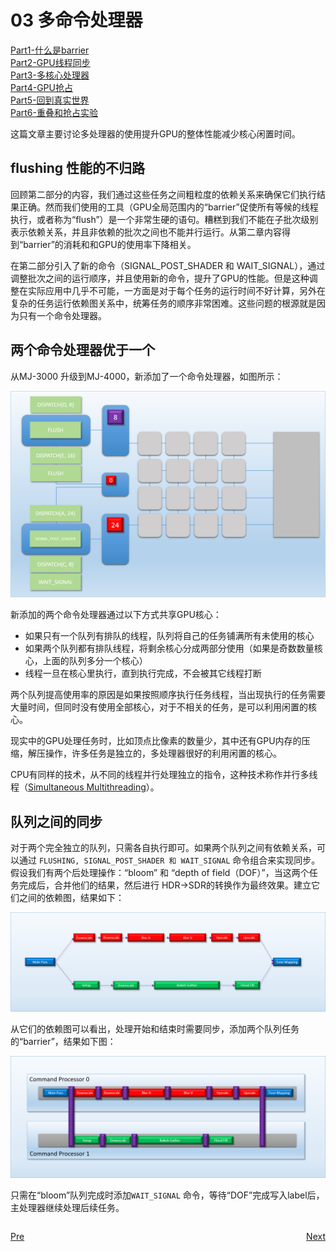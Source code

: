 # 03 多命令处理器

[Part1-什么是barrier](breaking_down_barriers_1.md)  
[Part2-GPU线程同步](breaking_down_barriers_2.md)  
[Part3-多核心处理器](breaking_down_barriers_3.md)  
[Part4-GPU抢占](breaking_down_barriers_4.md)  
[Part5-回到真实世界](breaking_down_barriers_5.md)  
[Part6-重叠和抢占实验](breaking_down_barriers_6.md)  

这篇文章主要讨论多处理器的使用提升GPU的整体性能减少核心闲置时间。

## flushing 性能的不归路
回顾第二部分的内容，我们通过这些任务之间粗粒度的依赖关系来确保它们执行结果正确。然而我们使用的工具（GPU全局范围内的“barrier”促使所有等候的线程执行，或者称为“flush”）是一个非常生硬的语句。糟糕到我们不能在子批次级别表示依赖关系，并且非依赖的批次之间也不能并行运行。从第二章内容得到“barrier”的消耗和和GPU的使用率下降相关。

在第二部分引入了新的命令（SIGNAL_POST_SHADER 和 WAIT_SIGNAL），通过调整批次之间的运行顺序，并且使用新的命令，提升了GPU的性能。但是这种调整在实际应用中几乎不可能，一方面是对于每个任务的运行时间不好计算，另外在复杂的任务运行依赖图关系中，统筹任务的顺序非常困难。这些问题的根源就是因为只有一个命令处理器。

## 两个命令处理器优于一个
从MJ-3000 升级到MJ-4000，新添加了一个命令处理器，如图所示：

![MJ-4000](res/multi_queue_overview.png)

新添加的两个命令处理器通过以下方式共享GPU核心：

* 如果只有一个队列有排队的线程，队列将自己的任务铺满所有未使用的核心
* 如果两个队列都有排队线程，将剩余核心分成两部分使用（如果是奇数数量核心，上面的队列多分一个核心）
* 线程一旦在核心里执行，直到执行完成，不会被其它线程打断

两个队列提高使用率的原因是如果按照顺序执行任务线程，当出现执行的任务需要大量时间，但同时没有使用全部核心，对于不相关的任务，是可以利用闲置的核心。

现实中的GPU处理任务时，比如顶点比像素的数量少，其中还有GPU内存的压缩，解压操作，许多任务是独立的，多处理器很好的利用闲置的核心。

CPU有同样的技术，从不同的线程并行处理独立的指令，这种技术称作并行多线程（[Simultaneous Multithreading](https://en.wikipedia.org/wiki/Simultaneous_multithreading)）。
## 队列之间的同步
对于两个完全独立的队列，只需各自执行即可。如果两个队列之间有依赖关系，可以通过 `FLUSHING, SIGNAL_POST_SHADER 和 WAIT_SIGNAL` 命令组合来实现同步。假设我们有两个后处理操作：“bloom” 和 “depth of field（DOF）”，当这两个任务完成后，合并他们的结果，然后进行 HDR->SDR的转换作为最终效果。建立它们之间的依赖图，结果如下：

![taskgraph](res/bloom_dof_taskgraph.png)

从它们的依赖图可以看出，处理开始和结束时需要同步，添加两个队列任务的“barrier”，结果如下图：

![](res/bloom_dof_combined2.png)

只需在“bloom”队列完成时添加`WAIT_SIGNAL` 命令，等待“DOF”完成写入label后，主处理器继续处理后续任务。

<p style="float: left"><a href="breaking_down_barriers_3.md">Pre</a></p>
<p style="float: right"><a href="breaking_down_barriers_4.md">Next</a></p>